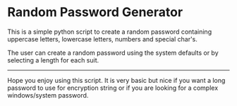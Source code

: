 ﻿Random Password Generator
===================


This is a simple python script to create a random password containing uppercase letters, lowercase letters, numbers and special char's.

The user can create a random password using the system defaults or by selecting a length for each suit.

----------


Hope you enjoy using this script.  It is very basic but nice if you want a long password to use for encryption string
or if you are looking for a complex windows/system password.
